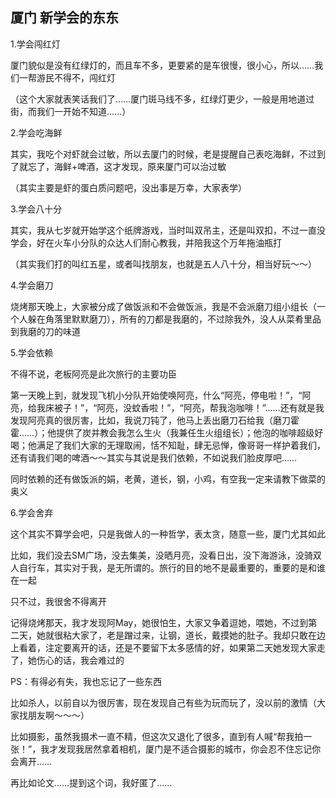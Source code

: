 ## 厦门 新学会的东东 ##

1.学会闯红灯

 

厦门貌似是没有红绿灯的，而且车不多，更要紧的是车很慢，很小心，所以……我们一帮游民不得不，闯红灯

 

（这个大家就表笑话我们了……厦门斑马线不多，红绿灯更少，一般是用地道过街，而我们一开始不知道……）

 

2.学会吃海鲜

 

其实，我吃个对虾就会过敏，所以去厦门的时候，老是提醒自己表吃海鲜，不过到了就忘了，海鲜+啤酒，这才发现，原来厦门可以治过敏

 

（其实主要是虾的蛋白质问题吧，没出事是万幸，大家表学）

 

3.学会八十分

 

其实，我从七岁就开始学这个纸牌游戏，当时叫双吊主，还是叫双扣，不过一直没学会，好在火车小分队的众达人们耐心教我，并陪我这个万年拖油瓶打

 

（其实我们打的叫红五星，或者叫找朋友，也就是五人八十分，相当好玩～～）

 

4.学会磨刀

 

烧烤那天晚上，大家被分成了做饭派和不会做饭派，我是不会派磨刀组小组长（一个人躲在角落里默默磨刀），所有的刀都是我磨的，不过除我外，没人从菜肴里品到我磨的刀的味道

 

5.学会依赖

 

不得不说，老板阿亮是此次旅行的主要功臣

 

第一天晚上到，就发现飞机小分队开始使唤阿亮，什么“阿亮，停电啦！”，“阿亮，给我床被子！”，“阿亮，没蚊香啦！”，“阿亮，帮我泡咖啡！”……还有就是我发现阿亮真的很厉害，比如，我说刀钝了，他马上丢出磨刀石给我（磨刀霍霍……）；他提供了炭并教会我怎么生火（我兼任生火组组长）；他泡的咖啡超级好喝；他满足了我们大家的无理取闹，恬不知耻，肆无忌惮，像哥哥一样护着我们，还有请我们喝的啤酒～～其实与其说是我们依赖，不如说我们脸皮厚吧……

 

同时依赖的还有做饭派的娟，老黄，道长，钢，小鸡，有空我一定来请教下做菜的奥义

 

6.学会舍弃

 

这个其实不算学会吧，只是我做人的一种哲学，表太贪，随意一些，厦门尤其如此

 

比如，我们没去SM广场，没去集美，没晒月亮，没看日出，没下海游泳，没骑双人自行车，其实对于我，是无所谓的。旅行的目的地不是最重要的，重要的是和谁在一起

 

只不过，我很舍不得离开

 

记得烧烤那天，我才发现阿May，她很怕生，大家又争着逗她，喂她，不过到第二天，她就很粘大家了，老是蹭过来，让钢，道长，戴摸她的肚子。我却只敢在边上看着，注定要离开的话，还是不要留下太多感情的好，如果第二天她发现大家走了，她伤心的话，我会难过的

 

 

PS：有得必有失，我也忘记了一些东西

 

比如杀人，以前自以为很厉害，现在发现自己有些为玩而玩了，没以前的激情（大家找朋友啊～～～）

 

比如摄影，虽然我摄术一直不精，但这次又退化了很多，直到有人喊“帮我拍一张！”，我才发现我居然拿着相机，厦门是不适合摄影的城市，你会忍不住忘记你会离开……

 

再比如论文……提到这个词，我好匿了……